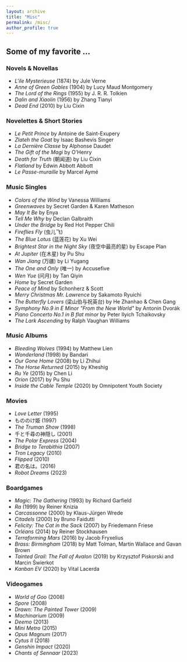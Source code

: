 ```yaml
---
layout: archive
title: "Misc"
permalink: /misc/
author_profile: true
---
```

## Some of my favorite ...

### Novels & Novellas
* *L'ile Mysterieuse* (1874) by Jule Verne
* *Anne of Green Gables* (1904) by Lucy Maud Montgomery
* *The Lord of the Rings* (1955) by J. R. R. Tolkien
* *Dalin and Xiaolin* (1956) by Zhang Tianyi
* *Dead End* (2010) by Liu Cixin

### Novelettes & Short Stories
* *Le Petit Prince* by Antoine de Saint-Exupery
* *Zlateh the Goat* by Isaac Bashevis Singer
* *La Dernière Classe* by Alphonse Daudet
* *The Gift of the Magi* by O'Henry
* *Death for Truth* (朝闻道) by Liu Cixin
* *Flatland* by Edwin Abbott Abbott
* *Le Passe-muraille* by Marcel Aymé

### Music Singles
* *Colors of the Wind* by Vanessa Williams
* *Greenwaves* by Secret Garden & Karen Matheson
* *May It Be* by Enya
* *Tell Me Why* by Declan Galbraith
* *Under the Bridge* by Red Hot Pepper Chili
* *Fireflies Fly* (虫儿飞)
* *The Blue Lotus* (蓝莲花) by Xu Wei
* *Brightest Star in the Night Sky* (夜空中最亮的星) by Escape Plan
* *At Jupiter* (在木星) by Pu Shu
* *Wan Jiang* (万疆) by Li Yugang
* *The One and Only* (唯一) by Accusefive
* *Wen Yue* (问月) by Tan Qiyin
* *Home* by Secret Garden
* *Peace of Mind* by Schonherz & Scott
* *Merry Christmas Mr. Lawrence* by Sakamoto Ryuichi
* *The Butterfly Lovers* (梁山伯与祝英台) by He Zhanhao & Chen Gang
* *Symphony No.9 in E Minor "From the New World"* by Antonin Dvorák
* *Piano Concerto No.1 in B flat minor* by Peter Ilyich Tchaikovsky
* *The Lark Ascending* by Ralph Vaughan Williams

### Music Albums

* *Bleeding Wolves* (1994) by Matthew Lien
* *Wonderland* (1998) by Bandari
* *Our Gone Home* (2008) by Li Zhihui
* *The Horse Returned* (2015) by Kheshig
* *Ru Ye* (2015) by Chen Li
* *Orion* (2017) by Pu Shu
* *Inside the Cable Temple* (2020) by Omnipotent Youth Society

### Movies

* *Love Letter* (1995)
* もののけ姫 (1997)
* *The Truman Show* (1998)
* 千と千尋の神隠し (2001)
* *The Polar Express* (2004)
* *Bridge to Terabithia* (2007)
* *Tron Legacy* (2010)
* *Flipped* (2010)
* 君の名は。(2016)
* *Robot Dreams* (2023)

### Boardgames
* *Magic: The Gathering* (1993) by Richard Garfield
* *Ra* (1999) by Reiner Knizia
* *Carcassonne* (2000) by Klaus-Jürgen Wrede
* *Citadels* (2000) by Bruno Faidutti
* *Felicity: The Cat in the Sack* (2007) by Friedemann Friese
* *Orléans* (2014) by Reiner Stockhausen
* *Terraforming Mars* (2016) by Jacob Fryxelius
* *Brass: Birmingham* (2018) by Matt Tolman, Martin Wallace and Gavan Brown
* *Tainted Grail: The Fall of Avalon* (2019) by Krzysztof Piskorski and Marcin Świerkot
* *Kanban EV* (2020) by Vital Lacerda

### Videogames
* *World of Goo* (2008)
* *Spore* (2008)
* *Drawn: The Painted Tower* (2009)
* *Machinarium* (2009)
* *Deemo* (2013)
* *Mini Metro* (2015)
* *Opus Magnum* (2017)
* *Cytus II* (2018)
* *Genshin Impact* (2020)
* *Chants of Sennaar* (2023)

